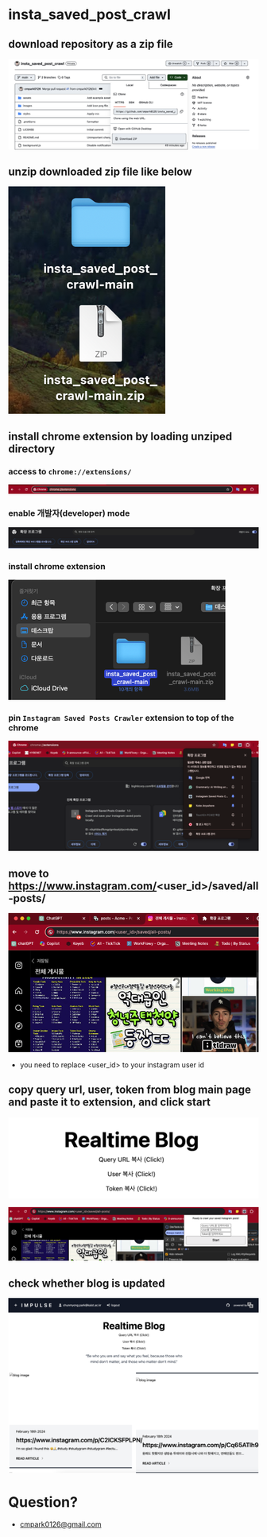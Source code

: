 # insta_saved_post_crawl

## download repository as a zip file

![1_download](assets/1_download.png)

## unzip downloaded zip file like below

![2_unzip](assets/2_unzip.png)

## install chrome extension by loading unziped directory

### access to `chrome://extensions/`

![3_1_chrome](assets/3_1_chrome.png)

### enable 개발자(developer) mode

![3_2_dev](assets/3_2_dev.png)

### install chrome extension

![3_3_install](assets/3_3_install.png)

### pin `Instagram Saved Posts Crawler` extension to top of the chrome

![3_4_pin](assets/3_4_pin.png)

## move to https://www.instagram.com/<user_id>/saved/all-posts/

![4_1_instagram](assets/4_1_instagram.png)

-   you need to replace <user_id> to your instagram user id

## copy query url, user, token from blog main page and paste it to extension, and click start

![5_1_copy](assets/5_1_copy.png)

![5_2_paste](assets/5_2_paste.png)

## check whether blog is updated

![6_1_blog](assets/6_1_blog.png)

# Question?

-   cmpark0126@gmail.com
